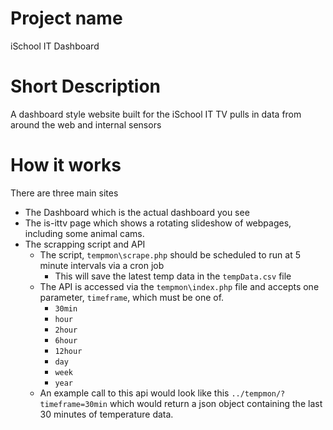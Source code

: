 # Project name

iSchool IT Dashboard

# Short Description

A dashboard style website built for the iSchool IT TV 
pulls in data from around the web and internal sensors

# How it works

There are three main sites
- The Dashboard which is the actual dashboard you see
- The is-ittv page which shows a rotating slideshow of webpages, including some animal cams.
- The scrapping script and API
	- The script, `tempmon\scrape.php` should be scheduled to run at 5 minute intervals via a cron job
		- This will save the latest temp data in the `tempData.csv` file
	- The API is accessed via the `tempmon\index.php` file and accepts one parameter, `timeframe`, which must be one of.
		- `30min`
		- `hour`
		- `2hour`
		- `6hour`
		- `12hour`
		- `day`
		- `week`
		- `year`
	- An example call to this api would look like this `../tempmon/?timeframe=30min` which would return a json object containing the last 30 minutes of temperature data.

